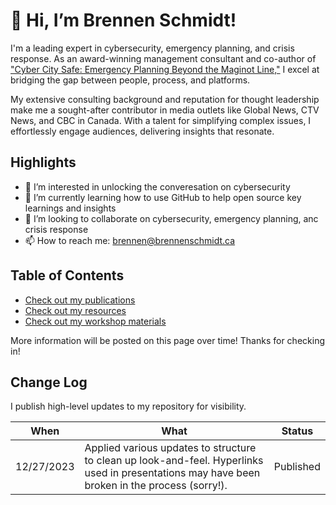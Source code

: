 # 👋  Hi, I’m Brennen Schmidt!

I'm a leading expert in cybersecurity, emergency planning, and crisis response. As an award-winning management consultant and co-author of ["Cyber City Safe: Emergency Planning Beyond the Maginot Line,"](https://www.brennenschmidt.ca/cyber-city-safe) I excel at bridging the gap between people, process, and platforms.

My extensive consulting background and reputation for thought leadership make me a sought-after contributor in media outlets like Global News, CTV News, and CBC in Canada. With a talent for simplifying complex issues, I effortlessly engage audiences, delivering insights that resonate.

## Highlights

- 👀 I’m interested in unlocking the converesation on cybersecurity
- 🌱 I’m currently learning how to use GitHub to help open source key learnings and insights
- 🤝 I’m looking to collaborate on cybersecurity, emergency planning, anc crisis response
- 📫 How to reach me: brennen@brennenschmidt.ca

<!---
brenzens/brenzens is a ✨ special ✨ repository because its `README.md` (this file) appears on your GitHub profile.
You can click the Preview link to take a look at your changes.
--->

## Table of Contents

- [Check out my publications](/publications.md)
- [Check out my resources](/resources/)
- [Check out my workshop materials](/workshops/)

More information will be posted on this page over time! Thanks for checking in!

## Change Log

I publish high-level updates to my repository for visibility.

| When | What | Status |
| -------- | -------------------------------------------------------------- | ---------- |
12/27/2023 | Applied various updates to structure to clean up look-and-feel. Hyperlinks used in presentations may have been broken in the process (sorry!). | Published

